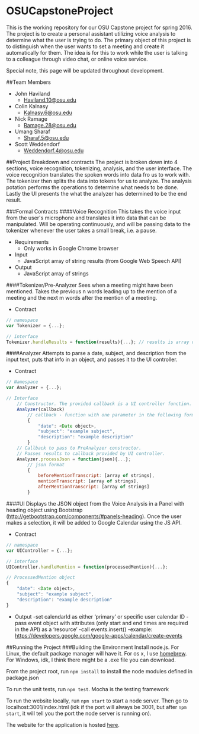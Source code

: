 # OSUCapstoneProject
This is the working repository for our OSU Capstone project for spring 2016. The project is to create a personal assistant utilizing voice analysis to determine what the user is trying to do. The primary object of this project is to distinguish when the user wants to set a meeting and create it automatically for them. The idea is for this to work while the user is talking to a colleague through video chat, or online voice service.

Special note, this page will be updated throughout development.

##Team Members
- John Haviland
  - Haviland.10@osu.edu
- Colin Kalnasy
  - Kalnasy.6@osu.edu
- Nick Ramage
  - Ramage.28@osu.edu
- Umang Sharaf
  - Sharaf.5@osu.edu
- Scott Weddendorf
  - Weddendorf.4@osu.edu

##Project Breakdown and contracts
The project is broken down into 4 sections, voice recognition, tokenizing, analysis, and the user interface. The voice recognition translates the spoken words into data fro us to work with. The tokenizer then splits the data into tokens for us to analyze. The analysis potation performs the operations to determine what needs to be done. Lastly the UI presents the what the analyzer has determined to be the end result.

###Formal Contracts
####Voice Recognition
This takes the voice input from the user's microphone and translates it into data that can be manipulated. Will be operating continuously, and will be passing data to the tokenizer whenever the user takes a small break, i.e. a pause.
- Requirements
  - Only works in Google Chrome browser
- Input
  - JavaScript array of string results (from Google Web Speech API)
- Output
  - JavaScript array of strings

####Tokenizer/Pre-Analyzer
Sees when a meeting might have been mentioned. Takes the previous n words leading up to the mention of a meeting and the next m words after the mention of a meeting.
- Contract
```javascript
// namespace
var Tokenizer = {...};

// interface
Tokenizer.handleResults = function(results){...}; // results is array of strings
```

####Analyzer
Attempts to parse a date, subject, and description from the input text, puts that info in an object, and passes it to the UI controller.
- Contract
```javascript
// Namespace
var Analyzer = {...};

// Interface
    // Constructor. The provided callback is a UI controller function.
    Analyzer(callback)
        // callback - function with one parameter in the following format
	    {
		    "date": <Date object>,
		    "subject": "example subject",
		    "description": "example description"
	    }
    // Callback to pass to PreAnalyzer constructor.
    // Passes results to callback provided by UI controller.
    Analyzer.processJson = function(json){...};
        // json format
	    {
		    beforeMentionTranscript: [array of strings],
		    mentionTranscript: [array of strings],
		    afterMentionTranscript: [array of strings]
	    }
```

####UI
Displays the JSON object from the Voice Analysis in a Panel with heading object using Bootstrap (http://getbootstrap.com/components/#panels-heading). Once the user makes a selection, it will be added to Google Calendar using the JS API.
- Contract
```javascript
// namespace
var UIController = {...};

// interface
UIController.handleMention = function(processedMention){...};

// ProcessedMention object
{
	"date": <Date object>,
	"subject": "example subject",
	"description": "example description"
}
```

- Output
	-set calendarId as either ‘primary’ or specific user calendar ID
	-pass event object with attributes (only start and end times are required in the API) as a ‘resource’
	-call events.insert()
	-example: https://developers.google.com/google-apps/calendar/create-events


##Running the Project
###Building the Environment
Install node.js. For Linux, the default package manager will have it. For os x, I use [homebrew](http://brew.sh/). For Windows, idk, I think there might be a .exe file you can download.

From the project root, run `npm install` to install the node modules defined in package.json

To run the unit tests, run `npm test`. Mocha is the testing framework

To run the website locally, run `npm start` to start a node server. Then go to localhost:3001/index.html (idk if the port will always be 3001, but after `npm start`, it will tell you the port the node server is running on).

The website for the application is hosted [here](http://meeting-assistant.mybluemix.net/).
